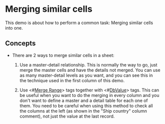 # Merging similar cells

This demo is about how to perform a common task: Merging similar cells
into one.

## Concepts

- There are 2 ways to merge similar cells in a sheet:

   1. Use a master-detail relationship. This is normally the way to go,
   just merge the master cells and have the details not merged. You
   can use as many master-detail levels as you want, and you can see
   this in the technique used in the first column of this demo.

   2. Use \<\#[Merge Range](https://doc.tmssoftware.com/flexcel/net/guides/reports-tag-reference.html#merge-range)\> tags together with \<\#[DbValue](https://doc.tmssoftware.com/flexcel/net/guides/reports-tag-reference.html#dbvalue)\> tags. This
   can be useful when you want to do the merging in every column and
   you don't want to define a master and a detail table for each one
   of them. You need to be careful when using this method to check
   all the columns at the left (as shown in the \"Ship country\"
   column comment), not just the value at the last record.
